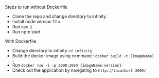 Steps to run without Dockerfile

- Clone the repo and change directory to infinity.
- Install node version 12.x.
- Run `npm i`
- Run npm start

With Dockerfile

- Change directory to infinity `cd infinity`
- Build the docker image using command : `docker build -t {imageName} .`
- Run `docker run -i -p 3000:3000 {imageName:version}`
- Check out the application by navigating to `http://localhost:3000/`

